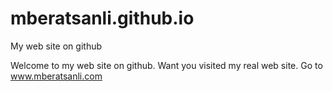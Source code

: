 # mberatsanli.github.io
My web site on github

Welcome to my web site on github.
Want you visited my real web site. Go to www.mberatsanli.com
